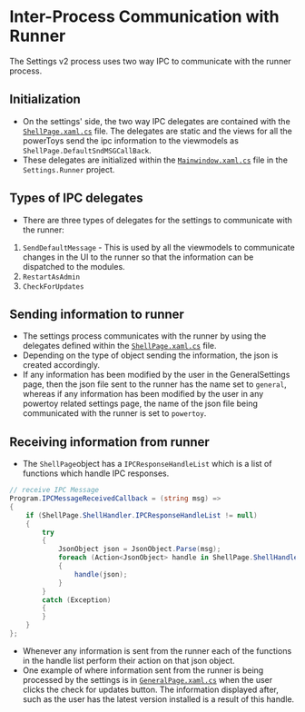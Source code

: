 # Inter-Process Communication with Runner

The Settings v2 process uses two way IPC to communicate with the runner process.

## Initialization
- On the settings' side, the two way IPC delegates are contained with the [`ShellPage.xaml.cs`](/src/settings-ui/Settings.UI/Views/ShellPage.xaml.cs) file. The delegates are static and the views for all the powerToys send the ipc information to the viewmodels as `ShellPage.DefaultSndMSGCallBack`.
- These delegates are initialized within the [`Mainwindow.xaml.cs`](/src/settings-ui/Settings.UI/MainWindow.xaml.cs) file in the `Settings.Runner` project.


## Types of IPC delegates
- There are three types of delegates for the settings to communicate with the runner:
1. `SendDefaultMessage` - This is used by all the viewmodels to communicate changes in the UI to the runner so that the information can be dispatched to the modules.
2. `RestartAsAdmin`
3. `CheckForUpdates`

## Sending information to runner
- The settings process communicates with the runner by using the delegates defined within the [`ShellPage.xaml.cs`](/src/settings-ui/Settings.UI/Views/ShellPage.xaml.cs) file.
- Depending on the type of object sending the information, the json is created accordingly.
- If any information has been modified by the user in the GeneralSettings page, then the json file sent to the runner has the name set to `general`, whereas if any information has been modified by the user in any powertoy related settings page, the name of the json file being communicated with the runner is set to `powertoy`.

## Receiving information from runner
- The `ShellPage`object has a `IPCResponseHandleList` which is a list of functions which handle IPC responses. 

```csharp
// receive IPC Message
Program.IPCMessageReceivedCallback = (string msg) =>
{
    if (ShellPage.ShellHandler.IPCResponseHandleList != null)
    {
        try
        {
            JsonObject json = JsonObject.Parse(msg);
            foreach (Action<JsonObject> handle in ShellPage.ShellHandler.IPCResponseHandleList)
            {
                handle(json);
            }
        }
        catch (Exception)
        {
        }
    }
};
```

- Whenever any information is sent from the runner each of the functions in the handle list perform their action on that json object.
- One example of where information sent from the runner is being processed by the settings is in [`GeneralPage.xaml.cs`](/src/settings-ui/Settings.UI/Views/GeneralPage.xaml.cs) when the user clicks the check for updates button. The information displayed after, such as the user has the latest version installed is a result of this handle.
